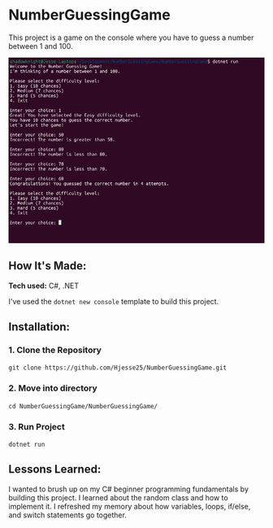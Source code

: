 # NumberGuessingGame
This project is a game on the console where you have to guess a number between 1 and 100.

![alt text](<img/Screenshot 2025-04-25 183832.png>)

## How It's Made:
**Tech used:** C#, .NET 

I've used the `dotnet new console` template to build this project.

## Installation:

### 1. Clone the Repository

```
git clone https://github.com/Hjesse25/NumberGuessingGame.git
```
### 2. Move into directory
```
cd NumberGuessingGame/NumberGuessingGame/
```
### 3. Run Project
```
dotnet run
```

## Lessons Learned:
I wanted to brush up on my C# beginner programming fundamentals by building this project. I learned about the random class and how to implement it. I refreshed my memory about how variables, loops, if/else, and switch statements go together.
